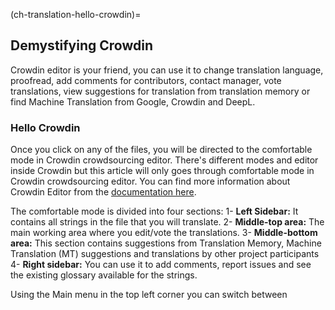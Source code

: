 (ch-translation-hello-crowdin)=

## Demystifying Crowdin

Crowdin editor is your friend, you can use it to change translation language, proofread, add comments for contributors, contact manager, vote translations, view suggestions for translation from translation memory or find Machine Translation from Google, Crowdin and DeepL.

### Hello Crowdin

Once you click on any of the files, you will be directed to the comfortable mode in Crowdin crowdsourcing editor. There's different modes and editor inside Crowdin but this article will only goes through comfortable mode in Crowdin crowdsourcing editor. You can find more information about Crowdin Editor from the [documentation here](https://support.crowdin.com/enterprise/getting-started-for-translators/).

The comfortable mode is divided into four sections:
1- **Left Sidebar:** It contains all strings in the file that you will translate.
2- **Middle-top area:** The main working area where you edit/vote the translations.
3- **Middle-bottom area:** This section contains suggestions from Translation Memory, Machine Translation (MT) suggestions and translations by other project participants
4- **Right sidebar:** You can use it to add comments, report issues and see the existing glossary available for the strings.


Using the Main menu in the top left corner you can switch between
